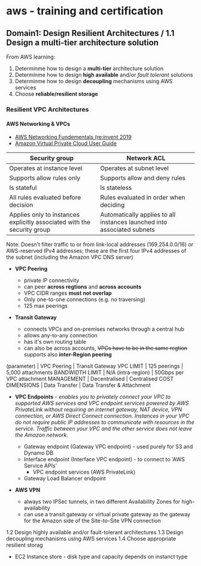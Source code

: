 # aws - training and certification

## Domain1: Design Resilient Architectures / 1.1 Design a multi-tier architecture solution

From AWS learning:

1. Determinme how to design a **multi-tier** architecture solution
2. Determinme how to design **high available** and/or _fault tolerant_ solutions
3. Determinme how to design **decoupling** mechanisms using AWS services
4. Choose **reliable/resilient storage**

### Resilient VPC Architectures

#### AWS Networking & VPCs

* [AWS Networking Fundementals (re:invent 2019](https://www.youtube.com/watch?v=hiKPPy584Mg&t=96s)
* [Amazon Virtual Private Cloud User Guide](https://docs.aws.amazon.com/vpc/latest/userguide/endpoint-service.html)

Security group               | Network ACL
---------------------------- | -----------------------
Operates at instance level   | Operates at subnet level
Supports allow rules only    | Supports allow and deny rules
Is stateful                  | Is stateless
All rules evaluated before decision | Rules evaluated in order when deciding
Applies only to instances explicitly associated with the security group | Automatically applies to all instances launched into associated subnets

Note: Doesn’t filter traffic to or from link-local addresses (169.254.0.0/16) or AWS-reserved IPv4 addresses; these are the first four IPv4 addresses of the subnet (including the Amazon VPC DNS server)

* **VPC Peering**
  * private IP connectivity
  * can peer **across regtions** and **across accounts**
  * VPC CIDR ranges **must not overlap**
  * Only one-to-one connections (e.g. no traversing)
  * 125 max peerings

* **Transit Gateway**
  * connects VPCs and on-premises networks through a central hub
  * allows any-to-any connection
  * has it's own routing table
  * can also be across accounts, ~~VPCs have to be in the same regtion~~ supports also **inter-Region peering**

(parameter)         | VPC Peering        |    Transit Gateway
VPC LIMIT           | 125 peerings       |   5,000 attachments
BANDWIDTH LIMIT     | N/A (intra-region) |  50Gbps per VPC attachment
MANAGEMENT          | Decentralised      |  Centralised
COST DIMENSIONS     | Data Transfer      |  Data Transfer & Attachment

* **VPC Endpoints** - _enables you to privately connect your VPC to supported AWS services and VPC endpoint services powered by AWS PrivateLink without requiring an internet gateway, NAT device, VPN connection, or AWS Direct Connect connection. Instances in your VPC do not require public IP addresses to communicate with resources in the service. Traffic between your VPC and the other service does not leave the Amazon network._
  * Gateway endpoint (Gateway VPC endpoint) - used purely for S3 and Dynamo DB
  * Interface endpoint (Interface VPC endpoint) - to connect to 'AWS Service APIs'
    * VPC endpoint services (AWS PrivateLink)
  * Gateway Load Balancer endpoint

* **AWS VPN**
  * always two IPSec tunnels, in two different Availability Zones for high-availability
  * can use a transit gateway or virtual private gateway as the gateway for the Amazon side of the Site-to-Site VPN connection

1.2 Design highly available and/or fault-tolerant architectures
1.3 Design decoupling mechanisms using AWS services
1.4 Choose appropriate resilient storag

* EC2 Instance store -  disk type and capacity depends on instanct type
